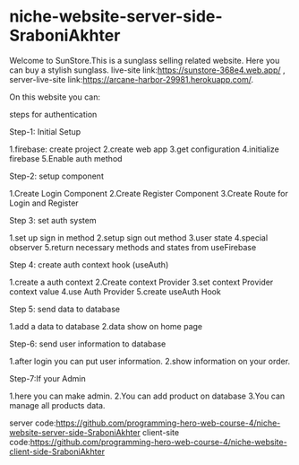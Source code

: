 # niche-website-server-side-SraboniAkhter

Welcome to SunStore.This is a sunglass selling related website. Here you can buy a stylish sunglass. live-site link:https://sunstore-368e4.web.app/ , server-live-site link:https://arcane-harbor-29981.herokuapp.com/.

On this website you can:

steps for authentication

 Step-1: Initial Setup

1.firebase: create project 
2.create web app 
3.get configuration 
4.initialize firebase 
5.Enable auth method

Step-2: setup component

1.Create Login Component
 2.Create Register Component 
 3.Create Route for Login and Register


 Step 3: set auth system

1.set up sign in method 
2.setup sign out method 
3.user state 
4.special observer
 5.return necessary methods and states from useFirebase

 Step 4: create auth context hook (useAuth)

1.create a auth context 
2.Create context Provider
 3.set context Provider context value 
 4.use Auth Provider 5.create useAuth Hook 
 
 Step 5: send data to database

1.add a data to database 
2.data show on home page 


Step-6: send user information to database

1.after login you can put user information.
 2.show information on your order.

Step-7:If your  Admin

1.here you can make admin.
2.You can add product on database
3.You can manage all products data.

server code:https://github.com/programming-hero-web-course-4/niche-website-server-side-SraboniAkhter
client-site code:https://github.com/programming-hero-web-course-4/niche-website-client-side-SraboniAkhter
